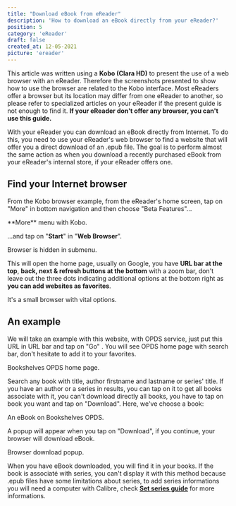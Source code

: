 ```yaml
---
title: "Download eBook from eReader"
description: 'How to download an eBook directly from your eReader?'
position: 5
category: 'eReader'
draft: false
created_at: 12-05-2021
picture: 'ereader'
---
```


<alert tpye="info" title="About">

This article was written using a **Kobo (Clara HD)** to present the use of a web browser with an eReader. Therefore the screenshots presented to show how to use the browser are related to the Kobo interface. Most eReaders offer a browser but its location may differ from one eReader to another, so please refer to specialized articles on your eReader if the present guide is not enough to find it. **If your eReader don't offer any browser, you can't use this guide.**

</alert>

With your eReader you can download an eBook directly from Internet. To do this, you need to use your eReader's web browser to find a website that will offer you a direct download of an .epub file. The goal is to perform almost the same action as when you download a recently purchased eBook from your eReader's internal store, if your eReader offers one.

## Find your Internet browser

From the Kobo browser example, from the eReader's home screen, tap on "More" in bottom navigation and then choose "Beta Features"...

<md-img src="kobo-more">
    **More** menu with Kobo.
</md-img>

...and tap on "**Start**" in "**Web Browser**".

<md-img src="kobo-beta-features">
    Browser is hidden in submenu.
</md-img>

This will open the home page, usually on Google, you have **URL bar at the top**, **back, next & refresh buttons at the bottom** with a zoom bar, don't leave out the three dots indicating additional options at the bottom right as **you can add websites as favorites**.

<md-img src="browser-home">
    It's a small browser with vital options.
</md-img>

## An example

We will take an example with this website, with <api-link endpoint="/opds">OPDS service</api-link>, just put this URL in URL bar and tap on "Go" <api-link endpoint="/opds" :refer-it-self="true"></api-link>. You will see OPDS home page with search bar, don't hesitate to add it to your favorites.

<md-img src="browser-options">
    Bookshelves OPDS home page.
</md-img>

Search any book with title, author firstname and lastname or series' title. If you have an author or a series in results, you can tap on it to get all books associate with it, you can't download directly all books, you have to tap on book you want and tap on "Download". Here, we've choose a book:

<md-img src="browser-ebook-example">
    An eBook on Bookshelves OPDS.
</md-img>

A popup will appear when you tap on "Download", if you continue, your browser will download eBook.

<md-img src="brower-download">
    Browser download popup.
</md-img>

When you have eBook downloaded, you will find it in your books. If the book is associaté with series, you can't display it with this method because .epub files have some limitations about series, to add series informations you will need a computer with Calibre, check [**Set series guide**](/guides/ereader-series) for more informations.
